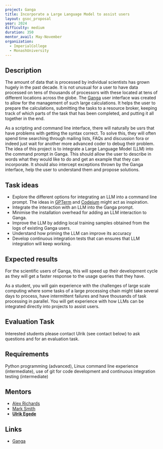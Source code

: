 ```yaml
---
project: Ganga
title: Incorporate a Large Language Model to assist users
layout: gsoc_proposal
year: 2024
difficulty: medium
duration: 350
mentor_avail: May-November
organization:
  - ImperialCollege
  - MonashUniversity
---
```


## Description
The amount of data that is processed by individual scientists has grown hugely in the past decade. It is not unusual for a user to have data processed on tens of thousands of processors with these located at tens of different locations across the globe. The [Ganga](https://github.com/ganga-devs/ganga) user interface was created to allow for the management of such large calculations. It helps the user to prepare the calculations, submitting the tasks to a resource broker, keeping track of which parts of the task that has been completed, and putting it all together in the end.

As a scripting and command line interface, there will naturally be usrs that have problems with getting the syntax correct. To solve this, they will often spend time searching through mailing lists, FAQs and discussion fora or indeed just wait for another more advanced coder to debug their problem. The idea of this project is to integrate a Large Language Model (LLM) into the command prompt in Ganga. This should allow the user to describe in words what they would like to do and get an example that they can incorporate. It should also intercept exceptions thrown by the Ganga interface, help the user to understand them and propose solutions.

## Task ideas
 * Explore the different options for integrating an LLM into a command line prompt. The ideas in [GPTerm](https://github.com/ademakdogan/GPTerm) and [Codeium](https://codeium.com/) might act as inspiration.
 * Integrate the interaction with an LLM into the Ganga prompt.
 * Minimise the installation overhead for adding an LLM interaction to Ganga.
 * Improve the LLM by adding local training samples obtained from the logs of existing Ganga users.
 * Understand how priming the LLM can improve its accuracy 
 * Develop continuous integration tests that can ensures that LLM integration will keep working.

## Expected results
For the scientific users of Ganga, this will speed up their development cycle as they will get a faster response to the usage queries that they have.

As a student, you will gain experience with the challenges of large scale computing where some tasks of a large processing chain might take several days to process, have intermittent failures and have thousands of task processing in parallel. You will get experience with how LLMs can be integrated directly into projects to assist users.

## Evaluation Task
Interested students please contact Ulrik (see contact below) to ask questions and for an evaluation task.

## Requirements
Python programming (advanced), Linux command line experience (intermediate), use of git for code development and continuous integration testing (intermediate)

## Mentors 
  * [Alex Richards](mailto:a.richards@imperial.ac.uk)
  * [Mark Smith](mailto:mark.smith1@imperial.ac.uk)
  * **[Ulrik Egede](mailto:ulrik.egede@monash.edu)**

## Links
  * [Ganga](https://github.com/ganga-devs/ganga)

